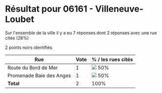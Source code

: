 # Résultat pour 06161 - Villeneuve-Loubet

Sur l'ensemble de la ville il y a eu 7 réponses dont 2 réponses avec une rue citée (28%)

2 points noirs identifiés

| Rue | Vote | % / les rues cités|
|-----|------|-------------------|
| Route du Bord de Mer | 1 | <img src="../../img/bar_50.gif" />&nbsp;50%|
| Promenade Baie des Anges | 1 | <img src="../../img/bar_50.gif" />&nbsp;50%|
| **Total** | 2 | 100%|
